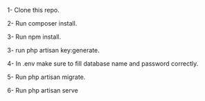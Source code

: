 1- Clone this repo.

2- Run composer install.

3- Run npm install.

3- run php artisan key:generate.

4- In .env make sure to fill database name and password correctly.

5- Run php artisan migrate.

6- Run php artisan serve